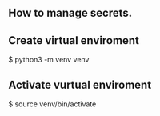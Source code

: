 ## How to manage secrets.

## Create virtual enviroment
$ python3 -m venv venv

## Activate vurtual enviroment
$ source venv/bin/activate
